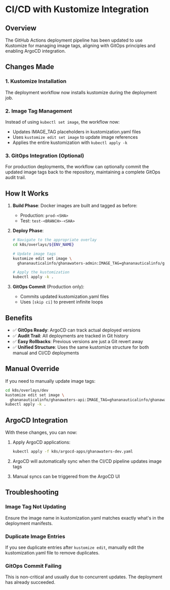 # CI/CD with Kustomize Integration

## Overview

The GitHub Actions deployment pipeline has been updated to use Kustomize for managing image tags, aligning with GitOps principles and enabling ArgoCD integration.

## Changes Made

### 1. Kustomize Installation
The deployment workflow now installs kustomize during the deployment job.

### 2. Image Tag Management
Instead of using `kubectl set image`, the workflow now:
- Updates IMAGE_TAG placeholders in kustomization.yaml files
- Uses `kustomize edit set image` to update image references
- Applies the entire kustomization with `kubectl apply -k`

### 3. GitOps Integration (Optional)
For production deployments, the workflow can optionally commit the updated image tags back to the repository, maintaining a complete GitOps audit trail.

## How It Works

1. **Build Phase**: Docker images are built and tagged as before:
   - Production: `prod-<SHA>`
   - Test: `test-<BRANCH>-<SHA>`

2. **Deploy Phase**:
   ```bash
   # Navigate to the appropriate overlay
   cd k8s/overlays/${ENV_NAME}
   
   # Update image tags
   kustomize edit set image \
     ghananauticalinfo/ghanawaters-admin:IMAGE_TAG=ghananauticalinfo/ghanawaters-admin:${IMAGE_TAG}
   
   # Apply the kustomization
   kubectl apply -k .
   ```

3. **GitOps Commit** (Production only):
   - Commits updated kustomization.yaml files
   - Uses `[skip ci]` to prevent infinite loops

## Benefits

- ✅ **GitOps Ready**: ArgoCD can track actual deployed versions
- ✅ **Audit Trail**: All deployments are tracked in Git history
- ✅ **Easy Rollbacks**: Previous versions are just a Git revert away
- ✅ **Unified Structure**: Uses the same kustomize structure for both manual and CI/CD deployments

## Manual Override

If you need to manually update image tags:

```bash
cd k8s/overlays/dev
kustomize edit set image \
  ghananauticalinfo/ghanawaters-api:IMAGE_TAG=ghananauticalinfo/ghanawaters-api:my-custom-tag
kubectl apply -k .
```

## ArgoCD Integration

With these changes, you can now:

1. Apply ArgoCD applications:
   ```bash
   kubectl apply -f k8s/argocd-apps/ghanawaters-dev.yaml
   ```

2. ArgoCD will automatically sync when the CI/CD pipeline updates image tags

3. Manual syncs can be triggered from the ArgoCD UI

## Troubleshooting

### Image Tag Not Updating
Ensure the image name in kustomization.yaml matches exactly what's in the deployment manifests.

### Duplicate Image Entries
If you see duplicate entries after `kustomize edit`, manually edit the kustomization.yaml file to remove duplicates.

### GitOps Commit Failing
This is non-critical and usually due to concurrent updates. The deployment has already succeeded.